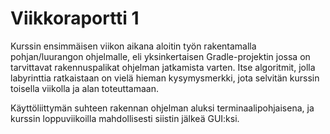 # Viikkoraportti 1

Kurssin ensimmäisen viikon aikana aloitin työn rakentamalla pohjan/luurangon ohjelmalle, eli yksinkertaisen Gradle-projektin jossa on tarvittavat rakennuspalikat ohjelman jatkamista varten. Itse algoritmit, jolla labyrinttia ratkaistaan on vielä hieman kysymysmerkki, jota selvitän kurssin toisella viikolla ja alan toteuttamaan. 

Käyttöliittymän suhteen rakennan ohjelman aluksi terminaalipohjaisena, ja kurssin loppuviikoilla mahdollisesti siistin jälkeä GUI:ksi.
